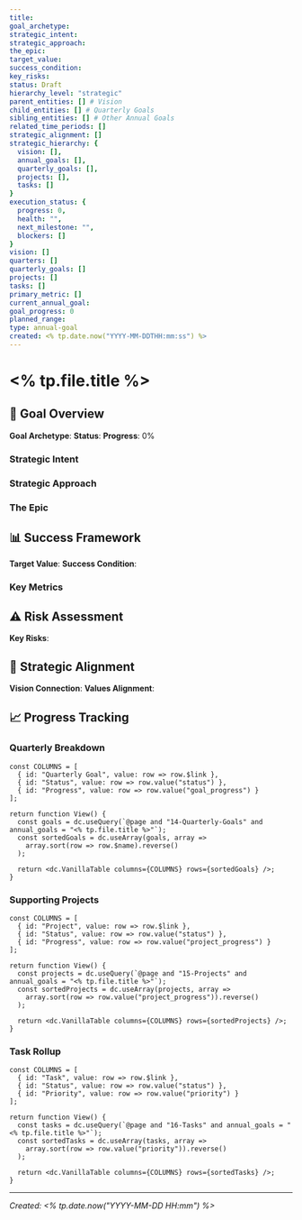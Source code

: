 ```yaml
---
title: 
goal_archetype: 
strategic_intent: 
strategic_approach: 
the_epic: 
target_value: 
success_condition: 
key_risks: 
status: Draft
hierarchy_level: "strategic"
parent_entities: [] # Vision
child_entities: [] # Quarterly Goals
sibling_entities: [] # Other Annual Goals
related_time_periods: []
strategic_alignment: []
strategic_hierarchy: {
  vision: [],
  annual_goals: [],
  quarterly_goals: [], 
  projects: [],
  tasks: []
}
execution_status: {
  progress: 0,
  health: "",
  next_milestone: "",
  blockers: []
}
vision: []
quarters: []
quarterly_goals: []
projects: []
tasks: []
primary_metric: []
current_annual_goal: 
goal_progress: 0
planned_range: 
type: annual-goal
created: <% tp.date.now("YYYY-MM-DDTHH:mm:ss") %>
---
```


# <% tp.file.title %>

## 🎯 Goal Overview

**Goal Archetype**: 
**Status**: 
**Progress**: 0%

### Strategic Intent

### Strategic Approach

### The Epic

## 📊 Success Framework

**Target Value**: 
**Success Condition**: 

### Key Metrics

## ⚠️ Risk Assessment

**Key Risks**: 

## 🔗 Strategic Alignment

**Vision Connection**: 
**Values Alignment**: 

## 📈 Progress Tracking

### Quarterly Breakdown

```datacorejsx
const COLUMNS = [
  { id: "Quarterly Goal", value: row => row.$link },
  { id: "Status", value: row => row.value("status") },
  { id: "Progress", value: row => row.value("goal_progress") }
];

return function View() {
  const goals = dc.useQuery(`@page and "14-Quarterly-Goals" and annual_goals = "<% tp.file.title %>"`);
  const sortedGoals = dc.useArray(goals, array => 
    array.sort(row => row.$name).reverse()
  );
  
  return <dc.VanillaTable columns={COLUMNS} rows={sortedGoals} />;
}
```

### Supporting Projects

```datacorejsx
const COLUMNS = [
  { id: "Project", value: row => row.$link },
  { id: "Status", value: row => row.value("status") },
  { id: "Progress", value: row => row.value("project_progress") }
];

return function View() {
  const projects = dc.useQuery(`@page and "15-Projects" and annual_goals = "<% tp.file.title %>"`);
  const sortedProjects = dc.useArray(projects, array => 
    array.sort(row => row.value("project_progress")).reverse()
  );
  
  return <dc.VanillaTable columns={COLUMNS} rows={sortedProjects} />;
}
```

### Task Rollup

```datacorejsx
const COLUMNS = [
  { id: "Task", value: row => row.$link },
  { id: "Status", value: row => row.value("status") },
  { id: "Priority", value: row => row.value("priority") }
];

return function View() {
  const tasks = dc.useQuery(`@page and "16-Tasks" and annual_goals = "<% tp.file.title %>"`);
  const sortedTasks = dc.useArray(tasks, array => 
    array.sort(row => row.value("priority")).reverse()
  );
  
  return <dc.VanillaTable columns={COLUMNS} rows={sortedTasks} />;
}
```

---

*Created: <% tp.date.now("YYYY-MM-DD HH:mm") %>*
